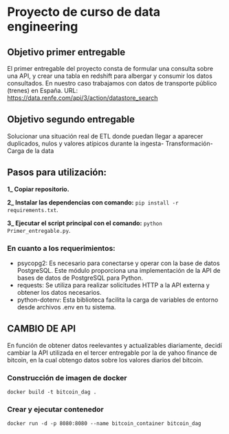 # Proyecto de curso de data engineering

## Objetivo primer entregable

El primer entregable del proyecto consta de formular una consulta sobre una API, y crear una tabla en redshift para albergar y consumir los datos consultados. 
En nuestro caso trabajamos con datos de transporte público (trenes) en España. URL: 	https://data.renfe.com/api/3/action/datastore_search

## Objetivo segundo entregable
Solucionar una situación real de ETL donde puedan llegar a aparecer duplicados, nulos y valores atípicos durante la ingesta- Transformación- Carga de la data

## Pasos para utilización:

**1_ Copiar repositorio.**

**2_ Instalar las dependencias con comando:** `pip install -r requirements.txt`.

**3_ Ejecutar el script principal con el comando:** `python Primer_entregable.py`.

### En cuanto a los requerimientos: 
* psycopg2: Es necesario para conectarse y operar con la base de datos PostgreSQL. Este módulo proporciona una implementación de la API de bases de datos de PostgreSQL para Python.
* requests: Se utiliza para realizar solicitudes HTTP a la API externa y obtener los datos necesarios.
* python-dotenv: Esta biblioteca facilita la carga de variables de entorno desde archivos .env en tu sistema.

## CAMBIO DE API  
En función de obtener datos reelevantes y actualizables diariamente, decidí cambiar la API utilizada en el tercer entregable por la de yahoo finance de bitcoin, en la cual obtengo datos sobre los valores diarios del bitcoin.

### Construcción de imagen de docker
`docker build -t bitcoin_dag .`

### Crear y ejecutar contenedor
`docker run -d -p 8080:8080 --name bitcoin_container bitcoin_dag`
